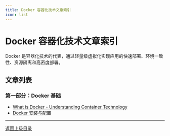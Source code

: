 ```yaml
---
title: Docker 容器化技术文章索引
icon: list
---
```


# Docker 容器化技术文章索引

Docker 是容器化技术的代表，通过轻量级虚拟化实现应用的快速部署、环境一致性、资源隔离和高密度部署。

## 文章列表

### 第一部分：Docker 基础
- [What is Docker - Understanding Container Technology](1-1-1-what-is-docker.md)
- [Docker 安装与配置](1-2-docker-installation-and-configuration.md)

---

[返回上级目录](../../)